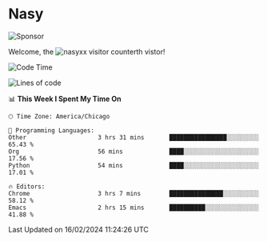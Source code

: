 # Nasy

<!--
<p align="center">
<img height="200" src="https://github-readme-stats.vercel.app/api?username=nasyxx&count_private=true&show_icons=true&theme=dracula&include_all_commits=true"/>
<img height="200" src="https://github-readme-stats.vercel.app/api/top-langs/?username=nasyxx&theme=dracula&hide=html,jupyter+notebook&count_private=true&show_icons=true"/>
</p>

  
----------------
-->

![Sponsor](https://img.shields.io/static/v1.svg?label=Sponsor&message=%E2%9D%A4&logo=GitHub&style=flat&color=pink)
 
Welcome, the ![nasyxx visitor counter](https://count.getloli.com/get/@nasyxx?theme=rule34)th vistor!
 
<!--START_SECTION:waka-->
![Code Time](http://img.shields.io/badge/Code%20Time-4%2C293%20hrs%207%20mins-blue)

![Lines of code](https://img.shields.io/badge/From%20Hello%20World%20I%27ve%20Written-6.3%20million%20lines%20of%20code-blue)

📊 **This Week I Spent My Time On** 

```text
🕑︎ Time Zone: America/Chicago

💬 Programming Languages: 
Other                    3 hrs 31 mins       ████████████████░░░░░░░░░   65.43 % 
Org                      56 mins             ████░░░░░░░░░░░░░░░░░░░░░   17.56 % 
Python                   54 mins             ████░░░░░░░░░░░░░░░░░░░░░   17.01 % 

🔥 Editors: 
Chrome                   3 hrs 7 mins        ███████████████░░░░░░░░░░   58.12 % 
Emacs                    2 hrs 15 mins       ██████████░░░░░░░░░░░░░░░   41.88 % 
```


 Last Updated on 16/02/2024 11:24:26 UTC
<!--END_SECTION:waka-->

<!-- ![visitors](https://visitor-badge.laobi.icu/badge?page_id=nasyxx.nasyxx) -->
